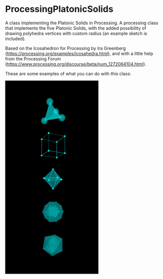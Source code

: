 # ProcessingPlatonicSolids
A class implementing the Platonic Solids in Processing.
A processing class that implements the five Platonic Solids, with the added possibility of drawing polyhedra vertices with custom radius (an example sketch is included).

Based on the Icosahedron for Processing by Ira Greenberg (https://processing.org/examples/icosahedra.html), and with a little help from the Processing Forum (https://www.processing.org/discourse/beta/num_1272064104.html).

These are some examples of what you can do with this class:

<img src="https://raw.githubusercontent.com/jpcarrascal/ProcessingPlatonicSolids/master/sample.jpg" alt="solids sample" width="300">
